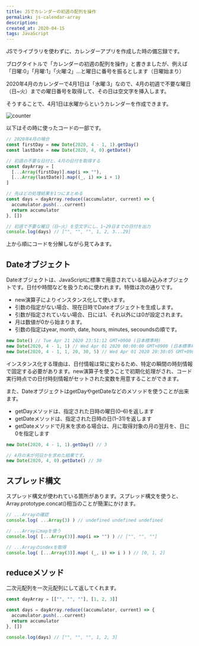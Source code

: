 ```yaml
---
title: JSでカレンダーの初週の配列を操作
permalink: js-calendar-array
description: 
created_at: 2020-04-15
tags: JavaScript
---
```


JSでライブラリを使わずに、カレンダーアプリを作成した時の備忘録です。
  
ブログタイトルで「カレンダーの初週の配列を操作」と書きましたが、例えば「日曜:0」「月曜:1」「火曜:2」...と曜日に番号を振るとします（日曜始まり）
  
2020年4月のカレンダーで4月1日は「水曜:3」なので、4月の初週で不要な曜日（日~火）までの曜日番号を取得して、その日は空文字を挿入します。
  
そうすることで、4月1日は水曜からというカレンダーを作成できます。
  
![counter](../images/calendar.png)
  
以下はその時に使ったコードの一部です。
  
```js
// 2020年4月の場合
const firstDay = new Date(2020, 4 - 1, 1).getDay()
const lastDate = new Date(2020, 4, 0).getDate()

// 初週の不要な日付と、4月の日付を取得する
const dayArray = [
  [...Array(firstDay)].map(i => ""),
  [...Array(lastDate)].map((_, i) => i + 1)
]

// 先ほどの処理結果を1つにまとめる
const days = dayArray.reduce((accumulator, current) => {
  accumulator.push(...current)
  return accumulator
}, [])

// 初週で不要な曜日（日~火）を空文字にし、1~29日までの日付を出力
console.log(days) // ["", "", "", 1, 2, 3...29]
```
  
上から順にコードを分解しながら見てみます。

## Dateオブジェクト

Dateオブジェクトは、JavaScriptに標準で用意されている組み込みオブジェクトです。日付や時間などを扱うために使われます。特徴は次の通りです。

- new演算子によりインスタンス化して使います。
- 引数の指定がない場合、現在日時でDateオブジェクトを生成します。
- 引数が指定されていない場合、日には1、それ以外には0が設定されます。
- 月は数値が0から始まります。
- 引数の指定はyear, month, date, hours, minutes, secoundsの順です。
  
```js
new Date() // Tue Apr 21 2020 23:51:12 GMT+0900 (日本標準時)
new Date(2020, 4 - 1, 1) // Wed Apr 01 2020 00:00:00 GMT+0900 (日本標準時)
new Date(2020, 4 - 1, 1, 20, 30, 5) // Wed Apr 01 2020 20:30:05 GMT+0900 (日本標準時)
```

インスタンス化する理由は、日付情報は常に変わるため、特定の瞬間の時刻情報で固定する必要があります。new演算子を使うことで初期化処理がされ、コード実行時点での日付時刻情報がセットされた変数を用意することができます。
  
また、DateオブジェクトはgetDayやgetDateなどのメソッドを使うことが出来ます。
  
- getDayメソッドは、指定された日時の曜日(0–6)を返します
- getDateメソッドは、指定された日時の日(1–31)を返します
- getDateメソッドで月末を求める場合は、月に取得対象の月の翌月を、日に0を指定します
  
```js
new Date(2020, 4 - 1, 1).getDay() // 3

// 4月の末が何日かを求めた結果です。
new Date(2020, 4, 0).getDate() // 30
```

## スプレッド構文
  
スプレッド構文が使われている箇所があります。スプレッド構文を使うと、Array.prototype.concat()相当のことが簡潔にかけます。
  
```js
// ...Arrayの確認
console.log( ...Array(3) ) // undefined undefined undefined

// ...Arrayにmapを使う
console.log( [...Array(3)].map(i => "") ) // ["", "", ""]

// ...Arrayのindexを取得
console.log( [...Array(3)].map( (_, i) => i ) ) // [0, 1, 2]
```

## reduceメソッド
  
二次元配列を一次元配列にして返してくれます。
  
```js
const dayArray = [["", "", ""], [1, 2, 3]]

const days = dayArray.reduce((accumulator, current) => {
  accumulator.push(...current)
  return accumulator
}, [])

console.log(days) // ["", "", "", 1, 2, 3]
```
